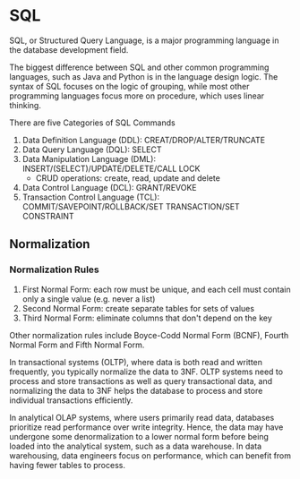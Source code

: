 # SQL
SQL, or Structured Query Language, is a major programming language in the database development field.

The biggest difference between SQL and other common programming languages, such as Java and Python is in the language design logic. The syntax of SQL focuses on the logic of grouping, while most other programming languages focus more on procedure, which uses linear thinking.

There are five Categories of SQL Commands

1. Data Definition Language (DDL): CREAT/DROP/ALTER/TRUNCATE
2. Data Query Language (DQL): SELECT
3. Data Manipulation Language (DML): INSERT/(SELECT)/UPDATE/DELETE/CALL LOCK
	- CRUD operations: create, read, update and delete
4. Data Control Language (DCL): GRANT/REVOKE 
5. Transaction Control Language (TCL): COMMIT/SAVEPOINT/ROLLBACK/SET TRANSACTION/SET CONSTRAINT

## Normalization

### Normalization Rules
1. First Normal Form: each row must be unique, and each cell must contain only a single value (e.g. never a list)
2. Second Normal Form: create separate tables for sets of values
3. Third Normal Form: eliminate columns that don't depend on the key

Other normalization rules include Boyce-Codd Normal Form (BCNF), Fourth Normal Form and Fifth Normal Form.

In transactional systems (OLTP), where data is both read and written frequently, you typically normalize the data to 3NF. OLTP systems need to process and store transactions as well as query transactional data, and normalizing the data to 3NF helps the database to process and store individual transactions efficiently.

In analytical OLAP systems, where users primarily read data, databases prioritize read performance over write integrity. Hence, the data may have undergone some denormalization to a lower normal form before being loaded into the analytical system, such as a data warehouse. In data warehousing, data engineers focus on performance, which can benefit from having fewer tables to process.